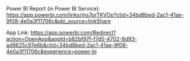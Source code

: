 Power BI Report (in Power BI Service): https://app.powerbi.com/links/ms7prTKVOp?ctid=34bd8bed-2ac1-41ae-9f08-4e0a3f11706c&pbi_source=linkShare

App Link: https://app.powerbi.com/Redirect?action=OpenApp&appId=b82bf97f-f7d5-4702-8d93-ad8625c97e6b&ctid=34bd8bed-2ac1-41ae-9f08-4e0a3f11706c&experience=power-bi

